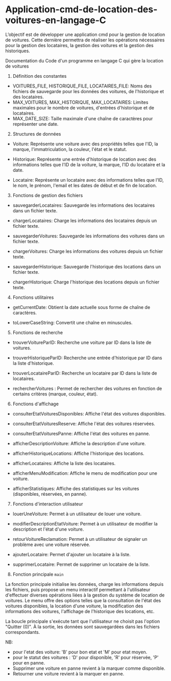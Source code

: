 # Application-cmd-de-location-des-voitures-en-langage-C
L’objectif est de développer une application cmd pour la gestion de location de voitures. Cette dernière permettra de réaliser les opérations nécessaires pour la gestion des locataires, la gestion des voitures et la gestion des historiques.

Documentation du Code d'un programme en langage C qui gère la location de voitures

 1. Définition des constantes

- VOITURES_FILE, HISTORIQUE_FILE, LOCATAIRES_FILE: Noms des fichiers de sauvegarde pour les données des voitures, de l'historique et des locataires.
- MAX_VOITURES, MAX_HISTORIQUE, MAX_LOCATAIRES: Limites maximales pour le nombre de voitures, d'entrées d'historique et de locataires.
- MAX_DATE_SIZE: Taille maximale d'une chaîne de caractères pour représenter une date.

 2. Structures de données

- Voiture: Représente une voiture avec des propriétés telles que l'ID, la marque, l'immatriculation, la couleur, l'état et le statut.

- Historique: Représente une entrée d'historique de location avec des informations telles que l'ID de la voiture, la marque, l'ID du locataire et la date.

- Locataire: Représente un locataire avec des informations telles que l'ID, le nom, le prénom, l'email et les dates de début et de fin de location.

 3. Fonctions de gestion des fichiers

- sauvegarderLocataires: Sauvegarde les informations des locataires dans un fichier texte.

- chargerLocataires: Charge les informations des locataires depuis un fichier texte.

- sauvegarderVoitures: Sauvegarde les informations des voitures dans un fichier texte.

- chargerVoitures: Charge les informations des voitures depuis un fichier texte.

- sauvegarderHistorique: Sauvegarde l'historique des locations dans un fichier texte.

- chargerHistorique: Charge l'historique des locations depuis un fichier texte.

 4. Fonctions utilitaires

- getCurrentDate: Obtient la date actuelle sous forme de chaîne de caractères.

- toLowerCaseString: Convertit une chaîne en minuscules.

 5. Fonctions de recherche

- trouverVoitureParID: Recherche une voiture par ID dans la liste de voitures.

- trouverHistoriqueParID: Recherche une entrée d'historique par ID dans la liste d'historique.

- trouverLocataireParID: Recherche un locataire par ID dans la liste de locataires.

- rechercherVoitures : Permet de rechercher des voitures en fonction de certains critères (marque, couleur, état).

 6. Fonctions d'affichage

- consulterEtatVoituresDisponibles: Affiche l'état des voitures disponibles.

- consulterEtatVoituresReserve: Affiche l'état des voitures réservées.

- consulterEtatVoituresPanne: Affiche l'état des voitures en panne.

- afficherDescriptionVoiture: Affiche la description d'une voiture.

- afficherHistoriqueLocations: Affiche l'historique des locations.

- afficherLocataires: Affiche la liste des locataires.

- afficherMenuModification: Affiche le menu de modification pour une voiture.

- afficherStatistiques: Affiche des statistiques sur les voitures (disponibles, réservées, en panne).

 7. Fonctions d'interaction utilisateur

- louerUneVoiture: Permet à un utilisateur de louer une voiture.

- modifierDescriptionEtatVoiture: Permet à un utilisateur de modifier la description et l'état d'une voiture.

- retourVoitureReclamation: Permet à un utilisateur de signaler un problème avec une voiture réservée.

- ajouterLocataire: Permet d'ajouter un locataire à la liste.

- supprimerLocataire: Permet de supprimer un locataire de la liste.

 8. Fonction principale `main`

La fonction principale initialise les données, charge les informations depuis les fichiers, puis propose un menu interactif permettant à l'utilisateur d'effectuer diverses opérations liées à la gestion du système de location de voitures. Le menu offre des options telles que la consultation de l'état des voitures disponibles, la location d'une voiture, la modification des informations des voitures, l'affichage de l'historique des locations, etc.

La boucle principale s'exécute tant que l'utilisateur ne choisit pas l'option "Quitter (0)". À la sortie, les données sont sauvegardées dans les fichiers correspondants.

NB:
- pour l'etat des voiture: 'B' pour bon etat et 'M' pour etat moyen.
- pour le statut des voitures : 'D' pour disponible, 'R' pour réservée, 'P' pour en panne.
- Supprimer une voiture en panne revient à la marquer comme disponible.
- Retourner une voiture revient à la marquer en panne.
